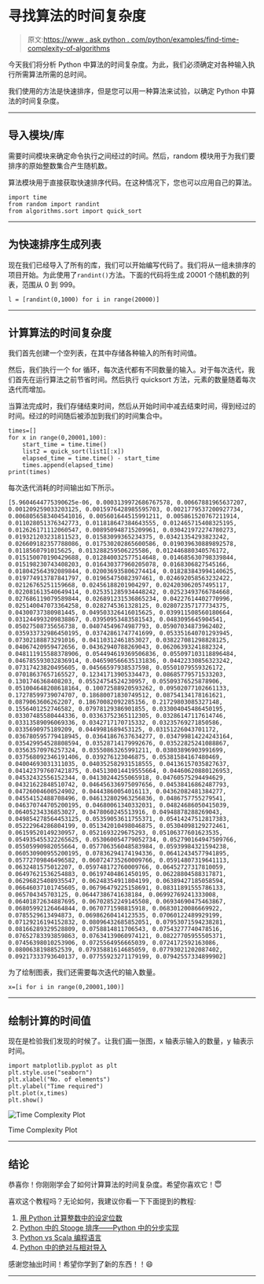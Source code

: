 # 寻找算法的时间复杂度

> 原文:[https://www . ask python . com/python/examples/find-time-complexity-of-algorithms](https://www.askpython.com/python/examples/find-time-complexity-of-algorithms)

今天我们将分析 Python 中算法的时间复杂度。为此，我们必须确定对各种输入执行所需算法所需的总时间。

我们使用的方法是快速排序，但是您可以用一种算法来试验，以确定 Python 中算法的时间复杂度。

* * *

## 导入模块/库

需要时间模块来确定命令执行之间经过的时间。然后，random 模块用于为我们要排序的原始整数集合产生随机数。

算法模块用于直接获取快速排序代码。在这种情况下，您也可以应用自己的算法。

```
import time
from random import randint
from algorithms.sort import quick_sort

```

* * *

## 为快速排序生成列表

现在我们已经导入了所有的库，我们可以开始编写代码了。我们将从一组未排序的项目开始。为此使用了`randint()`方法。下面的代码将生成 20001 个随机数的列表，范围从 0 到 999。

```
l = [randint(0,1000) for i in range(20000)]

```

* * *

## 计算算法的时间复杂度

我们首先创建一个空列表，在其中存储各种输入的所有时间值。

然后，我们执行一个 for 循环，每次迭代都有不同数量的输入。对于每次迭代，我们首先在运行算法之前节省时间。然后执行 quicksort 方法，元素的数量随着每次迭代而增加。

当算法完成时，我们存储结束时间，然后从开始时间中减去结束时间，得到经过的时间。经过的时间随后被添加到我们的时间集合中。

```
times=[]
for x in range(0,20001,100):
    start_time = time.time()
    list2 = quick_sort(list1[:x])
    elapsed_time = time.time() - start_time
    times.append(elapsed_time)
print(times)

```

每次迭代消耗的时间输出如下所示。

```
[5.9604644775390625e-06, 0.0003139972686767578, 0.00667881965637207, 0.001209259033203125, 0.0015976428985595703, 0.0021779537200927734, 0.0068056583404541016, 0.005601644515991211, 0.005861520767211914, 0.011028051376342773, 0.011818647384643555, 0.012465715408325195, 0.012626171112060547, 0.008950948715209961, 0.030421972274780273, 0.019321203231811523, 0.01583099365234375, 0.03421354293823242, 0.026609182357788086, 0.017530202865600586, 0.019039630889892578, 0.0118560791015625, 0.013288259506225586, 0.012446880340576172, 0.015150070190429688, 0.012840032577514648, 0.014685630798339844, 0.015198230743408203, 0.016430377960205078, 0.0168306827545166, 0.018042564392089844, 0.020036935806274414, 0.018283843994140625, 0.019774913787841797, 0.01965475082397461, 0.024692058563232422, 0.02126765251159668, 0.02456188201904297, 0.024203062057495117, 0.022081613540649414, 0.025351285934448242, 0.02523493766784668, 0.027686119079589844, 0.026891231536865234, 0.04227614402770996, 0.025140047073364258, 0.0282745361328125, 0.028072357177734375, 0.04300737380981445, 0.049503326416015625, 0.039911508560180664, 0.031244993209838867, 0.03950953483581543, 0.0483095645904541, 0.05027508735656738, 0.04074549674987793, 0.05907034873962402, 0.035933732986450195, 0.03742861747741699, 0.053351640701293945, 0.07302188873291016, 0.04110312461853027, 0.038227081298828125, 0.04067420959472656, 0.04362940788269043, 0.06206393241882324, 0.048111915588378906, 0.054494619369506836, 0.055097103118896484, 0.046785593032836914, 0.046590566635131836, 0.04422330856323242, 0.07317423820495605, 0.04566597938537598, 0.05501079559326172, 0.07018637657165527, 0.12341713905334473, 0.08685779571533203, 0.1301746368408203, 0.05524754524230957, 0.05509376525878906, 0.051004648208618164, 0.10072588920593262, 0.09502077102661133, 0.17278599739074707, 0.18680071830749512, 0.08754134178161621, 0.0879063606262207, 0.18670082092285156, 0.21729803085327148, 0.1556401252746582, 0.07978129386901855, 0.033004045486450195, 0.03307485580444336, 0.03363752365112305, 0.03286147117614746, 0.03313589096069336, 0.0342717170715332, 0.03235769271850586, 0.0335690975189209, 0.0449981689453125, 0.03151226043701172, 0.036780595779418945, 0.03641867637634277, 0.034799814224243164, 0.035429954528808594, 0.03528714179992676, 0.03522825241088867, 0.03563570976257324, 0.03550863265991211, 0.03803896903991699, 0.037568092346191406, 0.039276123046875, 0.05381584167480469, 0.04004693031311035, 0.040352582931518555, 0.04136157035827637, 0.041423797607421875, 0.045130014419555664, 0.04460620880126953, 0.04532432556152344, 0.04130244255065918, 0.04760575294494629, 0.04321622848510742, 0.046456336975097656, 0.04538416862487793, 0.04726004600524902, 0.04443860054016113, 0.04362082481384277, 0.04554152488708496, 0.046132802963256836, 0.0486757755279541, 0.046370744705200195, 0.04680061340332031, 0.04824686050415039, 0.06405234336853027, 0.0478060245513916, 0.04948878288269043, 0.049854278564453125, 0.05359053611755371, 0.05414247512817383, 0.05222964286804199, 0.051342010498046875, 0.05304098129272461, 0.06159520149230957, 0.0521693229675293, 0.05106377601623535, 0.054935455322265625, 0.053060054779052734, 0.052790164947509766, 0.05505990982055664, 0.057706356048583984, 0.05939984321594238, 0.060530900955200195, 0.07836294174194336, 0.06412434577941895, 0.05772709846496582, 0.060724735260009766, 0.05914807319641113, 0.0632481575012207, 0.059748172760009766, 0.06452727317810059, 0.06497621536254883, 0.06197404861450195, 0.06228804588317871, 0.06296825408935547, 0.06248354911804199, 0.06389427185058594, 0.06646037101745605, 0.06796479225158691, 0.08311891555786133, 0.065704345703125, 0.06447386741638184, 0.06992769241333008, 0.06401872634887695, 0.06702852249145508, 0.06934690475463867, 0.06805992126464844, 0.0670771598815918, 0.06830120086669922, 0.0785529613494873, 0.06986260414123535, 0.07060122489929199, 0.07129216194152832, 0.08096432685852051, 0.07953071594238281, 0.08166289329528809, 0.0758814811706543, 0.07543277740478516, 0.07652783393859863, 0.07634139060974121, 0.08227705955505371, 0.07456398010253906, 0.0725564956665039, 0.0724172592163086, 0.0800638198852539, 0.07935881614685059, 0.07793021202087402, 0.09217333793640137, 0.07755923271179199, 0.07942557334899902]

```

为了绘制图表，我们还需要每次迭代的输入数量。

```
x=[i for i in range(0,20001,100)]

```

* * *

## 绘制计算的时间值

现在是检验我们发现的时候了。让我们画一张图，x 轴表示输入的数量，y 轴表示时间。

```
import matplotlib.pyplot as plt
plt.style.use("seaborn")
plt.xlabel("No. of elements")
plt.ylabel("Time required")
plt.plot(x,times)
plt.show()

```

![Time Complexity Plot](../Images/b0ef28da380a3077c61d428e0b05c9ec.png)

Time Complexity Plot

* * *

## 结论

恭喜你！你刚刚学会了如何计算算法的时间复杂度。希望你喜欢它！😇

喜欢这个教程吗？无论如何，我建议你看一下下面提到的教程:

1.  [用 Python 计算整数中的设定位数](https://www.askpython.com/python/examples/calculate-set-bits-integer)
2.  [Python 中的 Stooge 排序——Python 中的分步实现](https://www.askpython.com/python/examples/stooge-sort)
3.  [Python vs Scala 编程语言](https://www.askpython.com/python/python-vs-scala)
4.  [Python 中的绝对与相对导入](https://www.askpython.com/python-modules/absolute-vs-relative-importing)

感谢您抽出时间！希望你学到了新的东西！！😄

* * *